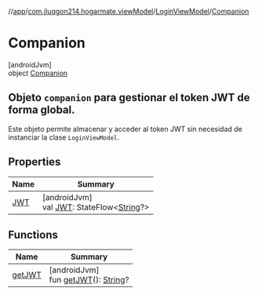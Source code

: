 //[app](../../../../index.md)/[com.jluqgon214.hogarmate.viewModel](../../index.md)/[LoginViewModel](../index.md)/[Companion](index.md)

# Companion

[androidJvm]\
object [Companion](index.md)

##  Objeto `companion` para gestionar el token JWT de forma global.

Este objeto permite almacenar y acceder al token JWT sin necesidad de instanciar la clase `LoginViewModel`.

## Properties

| Name | Summary |
|---|---|
| [JWT](-j-w-t.md) | [androidJvm]<br>val [JWT](-j-w-t.md): StateFlow&lt;[String](https://kotlinlang.org/api/latest/jvm/stdlib/kotlin-stdlib/kotlin/-string/index.html)?&gt; |

## Functions

| Name | Summary |
|---|---|
| [getJWT](get-j-w-t.md) | [androidJvm]<br>fun [getJWT](get-j-w-t.md)(): [String](https://kotlinlang.org/api/latest/jvm/stdlib/kotlin-stdlib/kotlin/-string/index.html)? |

